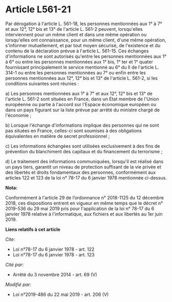 # Article L561-21

Par dérogation à l'article L. 561-18, les personnes mentionnées aux 1° à 7° et aux 12°, 12° bis et 13° de l'article L. 561-2
peuvent, lorsqu'elles interviennent pour un même client et dans une même opération ou lorsqu'elles ont connaissance, pour un
même client, d'une même opération, s'informer mutuellement, et par tout moyen sécurisé, de l'existence et du contenu de la
déclaration prévue à l'article L. 561-15. Ces échanges d'informations ne sont autorisés qu'entre les personnes mentionnées
aux 1° à 6° ou entre les personnes mentionnées aux 1° bis, 1° ter et 1° quater fournissant principalement le service
mentionné au 6° du II de l'article L. 314-1 ou entre les personnes mentionnées au 7° ou enfin entre les personnes mentionnées
aux 12°, 12° bis et 13° de l'article L. 561-2, si les conditions suivantes sont réunies :

a) Les personnes mentionnées aux 1° à 7° et aux 12°, 12° bis et 13° de l'article L. 561-2 sont situées en France, dans un
Etat membre de l'Union européenne ou partie à l'accord sur l'Espace économique européen ou dans un pays figurant sur la liste
prévue par arrêté du ministre chargé de l'économie ;

b) Lorsque l'échange d'informations implique des personnes qui ne sont pas situées en France, celles-ci sont soumises à des
obligations équivalentes en matière de secret professionnel ;

c) Les informations échangées sont utilisées exclusivement à des fins de prévention du blanchiment des capitaux et du
financement du terrorisme ;

d) Le traitement des informations communiquées, lorsqu'il est réalisé dans un pays tiers, garantit un niveau de protection
suffisant de la vie privée et des libertés et droits fondamentaux des personnes, conformément aux articles 122 et 123 de la
loi n° 78-17 du 6 janvier 1978 mentionnée ci-dessus.

**Nota:**

Conformément à l'article 29 de l’ordonnance n° 2018-1125 du 12 décembre 2018, ces dispositions entrent en vigueur en même
temps que le décret n° 2019-536 du 29 mai 2019 pris pour l'application de la loi n° 78-17 du 6 janvier 1978 relative à
l'informatique, aux fichiers et aux libertés au 1er juin 2019.

**Liens relatifs à cet article**

_Cite_:

  - Loi n°78-17 du 6 janvier 1978 - art. 122
  - Loi n°78-17 du 6 janvier 1978 - art. 123

_Cité par_:

  - Arrêté du 3 novembre 2014 - art. 69 (V)

_Modifié par_:

  - Loi n°2019-486 du 22 mai 2019 - art. 206 (V)
